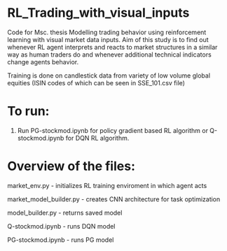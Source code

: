 # RL_Trading_with_visual_inputs
Code for Msc. thesis Modelling trading behavior using reinforcement learning with visual market data inputs. Aim of this study is to find out whenever RL agent interprets and reacts to market structures in a similar way as human traders do and whenever additional technical indicators change agents behavior.

Training is done on candlestick data from variety of low volume global equities (ISIN codes of which can be seen in SSE_101.csv file)

# To run:
1. Run PG-stockmod.ipynb for policy gradient based RL algorithm or Q-stockmod.ipynb for DQN RL algorithm.

# Overview of the files:
market_env.py - initializes RL training enviroment in which agent acts

market_model_builder.py - creates CNN architecture for task optimization

model_builder.py - returns saved model

Q-stockmod.ipynb - runs DQN model

PG-stockmod.ipynb - runs PG model
